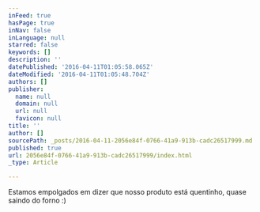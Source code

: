 ```yaml
---
inFeed: true
hasPage: true
inNav: false
inLanguage: null
starred: false
keywords: []
description: ''
datePublished: '2016-04-11T01:05:58.065Z'
dateModified: '2016-04-11T01:05:48.704Z'
authors: []
publisher:
  name: null
  domain: null
  url: null
  favicon: null
title: ''
author: []
sourcePath: _posts/2016-04-11-2056e84f-0766-41a9-913b-cadc26517999.md
published: true
url: 2056e84f-0766-41a9-913b-cadc26517999/index.html
_type: Article

---
```

Estamos empolgados em dizer que nosso produto está quentinho, quase saindo do forno :)